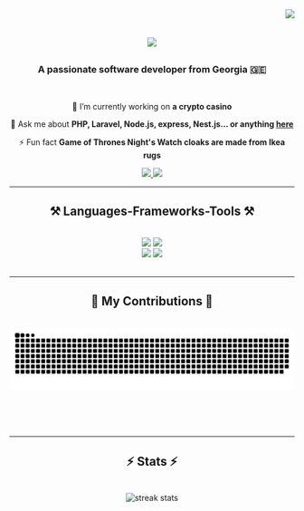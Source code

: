 <img align="right" src="https://visitor-badge.laobi.icu/badge?page_id=boo01/boo01" />

<h1 align="center">
    <img src="https://readme-typing-svg.herokuapp.com/?font=Righteous&size=35&center=true&vCenter=true&width=500&height=70&duration=4000&lines=Hi+There!+👋;+I'm+Zura!;" />
</h1>

<h3 align="center">A passionate software developer from Georgia 🇬🇪</h3>

<br/>

<div align="center">
 
 🔭 I’m currently working on **a crypto casino**
 

💬 Ask me about **PHP, Laravel, Node.js, express, Nest.js... or anything [here](https://github.com/boo01/boo01/issues)**

⚡ Fun fact **Game of Thrones Night's Watch cloaks are made from Ikea rugs**

 </div>
 
<div align="center"> 
  <a href="mailto:pedro.zurab.gabisonia@gmail.com">
    <img src="https://img.shields.io/badge/Gmail-333333?style=for-the-badge&logo=gmail&logoColor=red" />
  </a>
    
  <a href="https://linkedin.com/in/zurab-gabisonia-7a706776" target="_blank">
    <img src="https://img.shields.io/badge/LinkedIn-0077B5?style=for-the-badge&logo=linkedin&logoColor=white" target="_blank" />
  </a>
  
</div>

 <hr/>
 
<h2 align="center">⚒️ Languages-Frameworks-Tools ⚒️</h2>
<br/>
<div align="center">
    <img src="https://skillicons.dev/icons?i=javascript,typescript,vue,bootstrap,html,css,jquery,vscode,phpstorm,github,figma,git" />
    <img src="https://skillicons.dev/icons?i=php,laravel,nodejs,express,nestjs,redis,rabbitmq,firebase,mongodb,elasticsearch,postgresql,mysql" />
    <br>
</div>
<div align="center">
    <img src="https://skillicons.dev/icons?i=react,bootstrap,mui,html,css,vscode,github,figma,tailwind,git,r" />
    <img src="https://skillicons.dev/icons?i=nodejs,python,javascript,typescript,express,firebase,mongodb,c,java,nextjs,mysql,flask" /><br>
</div>
<br/>
<hr/>

<div align="center">
  <h2>🐍 My Contributions 🐍</h2>
  <br>
  <img alt="snake eating my contributions" src="https://raw.githubusercontent.com/boo01/boo01/output/github-contribution-grid-snake.svg" />
  
  <br/><br/><br/>
</div>

<hr/>

<h2 align="center">⚡ Stats ⚡</h2>
<br>
<div align=center>
  <img width=390 src="https://github-readme-stats.vercel.app/?user=boo01&count_private=true&theme=react&border_radius=10" alt="streak stats"/>
  
  <br/>
  
</div>






<br/>
